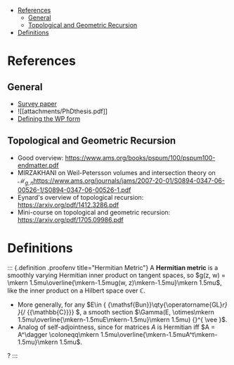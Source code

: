 -   [References](#references)
    -   [General](#general)
    -   [Topological and Geometric Recursion](#topological-and-geometric-recursion)
-   [Definitions](#definitions)














# References

## General

-   [Survey paper](https://arxiv.org/pdf/1103.4674.pdf)
-   ![[attachments/PhDthesis.pdf]]
-   [Defining the WP form](http://www2.math.umd.edu/~wmg/SymplecticNature.pdf)

## Topological and Geometric Recursion

-   Good overview: <https://www.ams.org/books/pspum/100/pspum100-endmatter.pdf>
-   MIRZAKHANI on Weil-Petersson volumes and intersection theory on ${\mathcal{M}}_{g, n}$<https://www.ams.org/journals/jams/2007-20-01/S0894-0347-06-00526-1/S0894-0347-06-00526-1.pdf>
-   Eynard's overview of topological recursion: <https://arxiv.org/pdf/1412.3286.pdf>
-   Mini-course on topological and geometric recursion: <https://arxiv.org/pdf/1705.09986.pdf>

# Definitions

::: {.definition .proofenv title="Hermitian Metric"}
A **Hermitian metric** is a smoothly varying Hermitian inner product on tangent spaces, so $g(z, w) = \mkern 1.5mu\overline{\mkern-1.5mug(w, z)\mkern-1.5mu}\mkern 1.5mu$, like the inner product on a Hilbert space over ${\mathbb{C}}$.

-   More generally, for any $E\in { {\mathsf{Bun}}\qty{\operatorname{GL}_r} }_{/ {{\mathbb{C}}}} $, a smooth section $\Gamma(E, \otimes\mkern 1.5mu\overline{\mkern-1.5muE\mkern-1.5mu}\mkern 1.5mu) {}^{ \vee }$.
-   Analog of self-adjointness, since for matrices $A$ is Hermitian iff $A = A^\dagger \coloneqq\mkern 1.5mu\overline{\mkern-1.5muA^t\mkern-1.5mu}\mkern 1.5mu$.

?
:::
